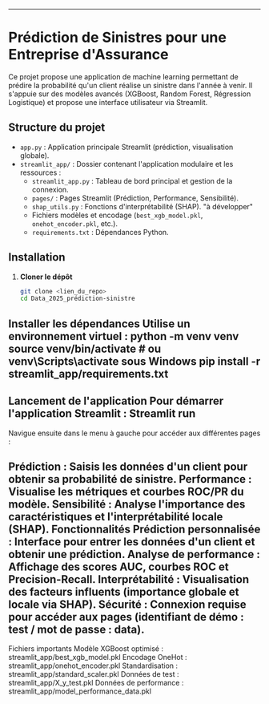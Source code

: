 
------------------------------------------------------------------------------------------------
# Prédiction de Sinistres pour une Entreprise d'Assurance

Ce projet propose une application de machine learning permettant de prédire la probabilité qu'un client réalise un sinistre dans l'année à venir. Il s'appuie sur des modèles avancés (XGBoost, Random Forest, Régression Logistique) et propose une interface utilisateur via Streamlit.

## Structure du projet

- `app.py` : Application principale Streamlit (prédiction, visualisation globale).
- `streamlit_app/` : Dossier contenant l'application modulaire et les ressources :
  - `streamlit_app.py` : Tableau de bord principal et gestion de la connexion.
  - `pages/` : Pages Streamlit (Prédiction, Performance, Sensibilité).
  - `shap_utils.py` : Fonctions d'interprétabilité (SHAP). "à développer" 
  - Fichiers modèles et encodage (`best_xgb_model.pkl`, `onehot_encoder.pkl`, etc.).
  - `requirements.txt` : Dépendances Python.

## Installation

1. **Cloner le dépôt**  
   ```sh
   git clone <lien_du_repo>
   cd Data_2025_prédiction-sinistre

Installer les dépendances
Utilise un environnement virtuel :
python -m venv venv
source venv/bin/activate  # ou venv\Scripts\activate sous Windows
pip install -r streamlit_app/requirements.txt
------------------------------------------------------------------------------------------------
Lancement de l'application
Pour démarrer l'application Streamlit :
Streamlit run 
------------------------------------------------------------------------------------------------
Navigue ensuite dans le menu à gauche pour accéder aux différentes pages :

Prédiction : 
Saisis les données d'un client pour obtenir sa probabilité de sinistre.
Performance : 
Visualise les métriques et courbes ROC/PR du modèle.
Sensibilité : 
Analyse l'importance des caractéristiques et l'interprétabilité locale (SHAP).
Fonctionnalités
Prédiction personnalisée : 
Interface pour entrer les données d'un client et obtenir une prédiction.
Analyse de performance : 
Affichage des scores AUC, courbes ROC et Precision-Recall.
Interprétabilité : 
Visualisation des facteurs influents (importance globale et locale via SHAP).
Sécurité : 
Connexion requise pour accéder aux pages (identifiant de démo : test / mot de passe : data).
-----------------------------------------------------------------------------------------------

Fichiers importants
Modèle XGBoost optimisé : streamlit_app/best_xgb_model.pkl
Encodage OneHot : streamlit_app/onehot_encoder.pkl
Standardisation : streamlit_app/standard_scaler.pkl
Données de test : streamlit_app/X_y_test.pkl
Données de performance : streamlit_app/model_performance_data.pkl
